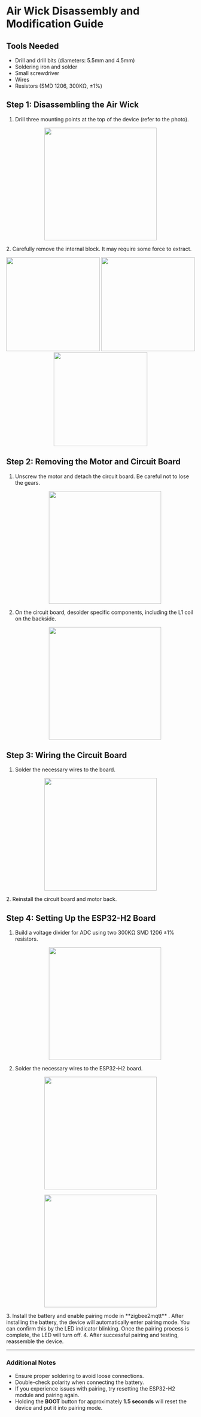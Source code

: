 # Air Wick Disassembly and Modification Guide  

## Tools Needed  
- Drill and drill bits (diameters: 5.5mm and 4.5mm)  
- Soldering iron and solder  
- Small screwdriver  
- Wires  
- Resistors (SMD 1206, 300KΩ, ±1%)  

## Step 1: Disassembling the Air Wick  
1. Drill three mounting points at the top of the device (refer to the photo).  
  <p align="center"> <img src="images/air_wick_top.jpg" width="300"></p> 
2. Carefully remove the internal block. It may require some force to extract.  
  <p align="center"> <img src="images/a1.jpg" width="250"> <img src="images/a2.jpg" width="250"><img src="images/a3.jpg" width="250"></p>   

## Step 2: Removing the Motor and Circuit Board  
1. Unscrew the motor and detach the circuit board. Be careful not to lose the gears.  
   <p align="center"> <img src="images/m1.jpg" width="300"></p>  
2. On the circuit board, desolder specific components, including the L1 coil on the backside.  
   <p align="center"> <img src="images/a_board.jpg" width="300"></p>  

## Step 3: Wiring the Circuit Board  
1. Solder the necessary wires to the board.
  <p align="center"> <img src="images/r_board.jpg" width="300"></p>  
2. Reinstall the circuit board and motor back.  
 

## Step 4: Setting Up the ESP32-H2 Board  
1. Build a voltage divider for ADC using two 300KΩ SMD 1206 ±1% resistors.  
   <p align="center"> <img src="images/adc.jpg" width="300"></p>  
2. Solder the necessary wires to the ESP32-H2 board.
  <p align="center"> <img src="images/e_board.jpg" width="300"></p>
  <p align="center"><img src="images/final.jpg" width="300"></p>
3. Install the battery and enable pairing mode in **zigbee2mqtt** . After installing the battery, the device will automatically enter pairing mode. You can confirm this by the LED indicator blinking. Once the pairing process is complete, the LED will turn off.
4. After successful pairing and testing, reassemble the device.  

---

### Additional Notes  
- Ensure proper soldering to avoid loose connections.  
- Double-check polarity when connecting the battery.  
- If you experience issues with pairing, try resetting the ESP32-H2 module and pairing again.  
- Holding the **BOOT** button for approximately **1.5 seconds** will reset the device and put it into pairing mode.   
